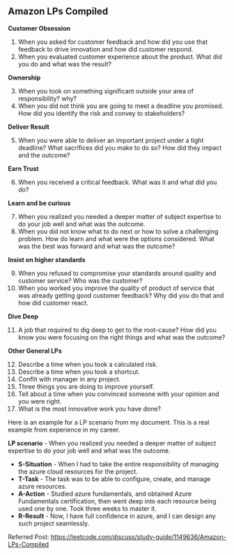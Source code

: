 ## Amazon LPs Compiled

**Customer Obsession**

1. When you asked for customer feedback and how did you use that feedback to drive innovation and how did customer respond.
2. When you evaluated customer experience about the product. What did you do and what was the result?

**Ownership**

3. When you took on something significant outside your area of responsibility? why?
4. When you did not think you are going to meet a deadline you promised. How did you identify the risk and convey to stakeholders?

**Deliver Result**

5. When you were able to deliver an important project under a tight deadline? What sacrifices did you make to do so? How did they impact and the outcome?

**Earn Trust**

6. When you received a critical feedback. What was it and what did you do?

**Learn and be curious**

7. When you realized you needed a deeper matter of subject expertise to do your job well and what was the outcome.
8. When you did not know what to do next or how to solve a challenging problem. How do learn and what were the options considered. What was the best was forward and what was the outcome?

**Insist on higher standards**

9. When you refused to compromise your standards around quality and customer service? Who was the customer?
10. When you worked you improve the quality of product of service that was already getting good customer feedback? Why did you do that and how did customer react.

**Dive Deep**

11. A job that required to dig deep to get to the root-cause? How did you know you were focusing on the right things and what was the outcome?

**Other General LPs**

12. Describe a time when you took a calculated risk.
13. Describe a time when you took a shortcut.
14. Conflit with manager in any project.
15. Three things you are doing to improve yourself.
16. Tell about a time when you convinced someone with your opinion and you were right.
17. What is the most innovative work you have done?

Here is an example for a LP scenario from my document. This is a real example from experience in my career.

**LP scenario** - When you realized you needed a deeper matter of subject expertise to do your job well and what was the outcome.
- **S-Situation** - When I had to take the entire responsibility of managing the azure cloud resources for the project.
- **T-Task** - The task was to be able to configure, create, and manage azure resources.
- **A-Action** - Studied azure fundamentals, and obtained Azure Fundamentals certification, then went deep into each resource being used one by one. Took three weeks to master it.
- **R-Result** - Now, I have full confidence in azure, and I can design any such project seamlessly.


Referred Post: https://leetcode.com/discuss/study-guide/1149636/Amazon-LPs-Compiled
